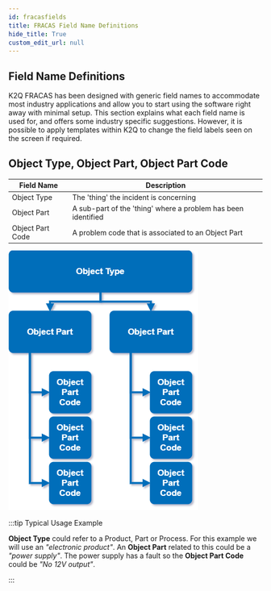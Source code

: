 ```yaml
---
id: fracasfields
title: FRACAS Field Name Definitions
hide_title: True
custom_edit_url: null
---
```


## Field Name Definitions

K2Q FRACAS has been designed with generic field names to accommodate most industry applications and allow you to start using the software right away with minimal setup. This section explains what each field name is used for, and offers some industry specific suggestions. However, it is possible to apply templates within K2Q to change the field labels seen on the screen if required.

## Object Type, Object Part, Object Part Code

|Field Name|Description|
|---|---|
|Object Type|The 'thing' the incident is concerning|
|Object Part|A sub-part of the 'thing' where a problem has been identified|
|Object Part Code|A problem code that is associated to an Object Part|

![img](../../static/img/objectprelation.png)

:::tip Typical Usage Example

**Object Type** could refer to a Product, Part or Process. For this example we will use an *"electronic product"*. An **Object Part** related to this could be a *"power supply"*. The power supply has a fault so the **Object Part Code** could be *"No 12V output"*.

:::